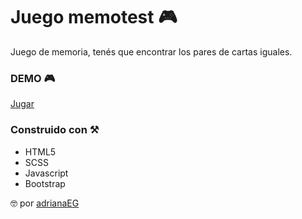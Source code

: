 # Juego memotest :video_game:
Juego de memoria, tenés que encontrar los pares de cartas iguales.  

### DEMO :video_game:
[Jugar](https://adrianaeg.github.io/memotest-v1/)

### Construido con :hammer_and_pick:
* HTML5
* SCSS
* Javascript
* Bootstrap

:nerd_face: por [adrianaEG](https://github.com/AdrianaEG)
